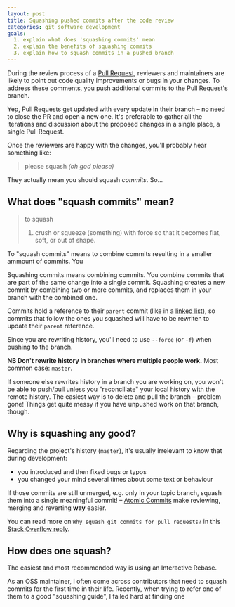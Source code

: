 ```yaml
---
layout: post
title: Squashing pushed commits after the code review
categories: git software development
goals:
  1. explain what does 'squashing commits' mean
  2. explain the benefits of squashing commits
  3. explain how to squash commits in a pushed branch
---
```


During the review process of a [Pull Request], reviewers and maintainers are likely to point out code quality improvements or bugs in your changes. To address these comments, you push additional commits to the Pull Request's branch.

Yep, Pull Requests get updated with every update in their branch – no need to close the PR and open a new one. It's preferable to gather all the iterations and discussion about the proposed changes in a single place, a single Pull Request.

Once the reviewers are happy with the changes, you'll probably hear something like:

> please squash _(oh god please)_

They actually mean you should squash _commits_. So...

## What does "squash commits" mean?

> to squash
> 1. crush or squeeze (something) with force so that it becomes flat, soft, or out of shape.

To "squash commits" means to combine commits resulting in a smaller ammount of commits. You 

Squashing commits means combining commits. You combine commits that are part of the same change into a single commit. Squashing creates a new commit by combining two or more commits, and replaces them in your branch with the combined one.

Commits hold a reference to their `parent` commit (like in a [linked list]), so commits that follow the ones you squashed will have to be rewriten to update their `parent` reference.

Since you are rewriting history, you'll need to use `--force` (or `-f`) when pushing to the branch.

**NB Don't rewrite history in branches where multiple people work.** Most common case: `master`.

If someone else rewrites history in a branch you are working on, you won't be able to push/pull unless you "reconciliate" your local history with the remote history. The easiest way is to delete and pull the branch – problem gone! Things get quite messy if you have unpushed work on that branch, though.

## Why is squashing any good?

Regarding the project's history (`master`), it's usually irrelevant to know that during development:

- you introduced and then fixed bugs or typos
- you changed your mind several times about some text or behaviour

If those commits are still unmerged, e.g. only in your topic branch, squash them into a single meaningful commit! – [Atomic Commits] make reviewing, merging and reverting __way__ easier.


You can read more on `Why squash git commits for pull requests?` in this [Stack Overflow reply].

## How does one squash?

The easiest and most recommended way is using an Interactive Rebase.

As an OSS maintainer, I often come across contributors that need to squash commits for the first time in their life. Recently, when trying to refer one of them to a good "squashing guide", I failed hard at finding one

[Pull Request]: https://help.github.com/articles/using-pull-requests/
[linked list]: https://en.wikipedia.org/wiki/Linked_list
[Atomic Commits]: http://www.freshconsulting.com/atomic-commits/
[Stack Overflow reply]: http://programmers.stackexchange.com/questions/263164/why-squash-git-commits-for-pull-requests#answer-263172
[Rewriting History]: https://git-scm.com/book/en/v2/Git-Tools-Rewriting-History
